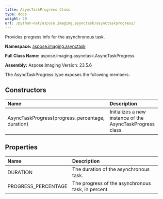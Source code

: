 ```yaml
---
title: AsyncTaskProgress Class
type: docs
weight: 20
url: /python-net/aspose.imaging.asynctask/asynctaskprogress/
---
```


Provides progress info for the asynchronous task.

**Namespace:** [aspose.imaging.asynctask](/imaging/python-net/aspose.imaging.asynctask/)

**Full Class Name:** aspose.imaging.asynctask.AsyncTaskProgress

**Assembly:**  Aspose.Imaging Version: 23.5.6

The AsyncTaskProgress type exposes the following members:
## **Constructors**
|**Name**|**Description**|
| :- | :- |
|AsyncTaskProgress(progress_percentage, duration)|Initializes a new instance of the AsyncTaskProgress class|
## **Properties**
|**Name**|**Description**|
| :- | :- |
|DURATION|The duration of the asynchronous task.|
|PROGRESS_PERCENTAGE|The progress of the asynchronous task, in percent.|
